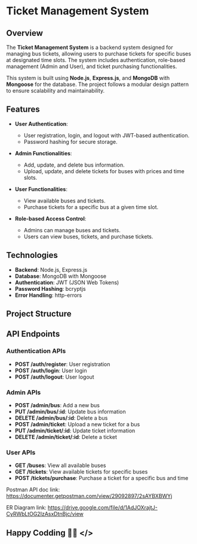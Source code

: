 # Ticket Management System

## Overview
The **Ticket Management System** is a backend system designed for managing bus tickets, allowing users to purchase tickets for specific buses at designated time slots. The system includes authentication, role-based management (Admin and User), and ticket purchasing functionalities.

This system is built using **Node.js**, **Express.js**, and **MongoDB** with **Mongoose** for the database. The project follows a modular design pattern to ensure scalability and maintainability.

## Features

- **User Authentication**: 
  - User registration, login, and logout with JWT-based authentication.
  - Password hashing for secure storage.

- **Admin Functionalities**:
  - Add, update, and delete bus information.
  - Upload, update, and delete tickets for buses with prices and time slots.

- **User Functionalities**:
  - View available buses and tickets.
  - Purchase tickets for a specific bus at a given time slot.

- **Role-based Access Control**:
  - Admins can manage buses and tickets.
  - Users can view buses, tickets, and purchase tickets.

## Technologies

- **Backend**: Node.js, Express.js
- **Database**: MongoDB with Mongoose
- **Authentication**: JWT (JSON Web Tokens)
- **Password Hashing**: bcryptjs
- **Error Handling**: http-errors

## Project Structure


## API Endpoints

### **Authentication APIs**
- **POST /auth/register**: User registration
- **POST /auth/login**: User login
- **POST /auth/logout**: User logout

### **Admin APIs**
- **POST /admin/bus**: Add a new bus
- **PUT /admin/bus/:id**: Update bus information
- **DELETE /admin/bus/:id**: Delete a bus
- **POST /admin/ticket**: Upload a new ticket for a bus
- **PUT /admin/ticket/:id**: Update ticket information
- **DELETE /admin/ticket/:id**: Delete a ticket

### **User APIs**
- **GET /buses**: View all available buses
- **GET /tickets**: View available tickets for specific buses
- **POST /tickets/purchase**: Purchase a ticket for a specific bus and time


Postman API doc link: https://documenter.getpostman.com/view/29092897/2sAYBXBWYj

ER Diagram link:   https://drive.google.com/file/d/1AdJOXrajtJ-CyRWbLtOG2IzAsxDtnBjc/view

## Happy Codding 👩‍💻 </>